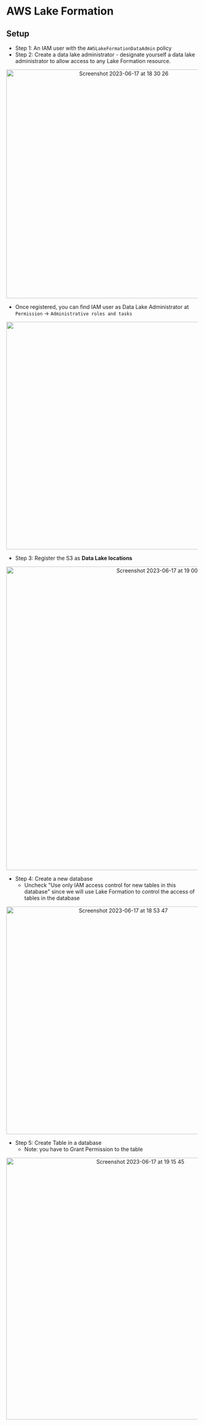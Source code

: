 # AWS Lake Formation
## Setup
- Step 1: An IAM user with the `AWSLakeFormationDataAdmin` policy
- Step 2: Create a data lake administrator - designate yourself a data lake administrator to allow access to any Lake Formation resource.
<p align="center"><img width="603" alt="Screenshot 2023-06-17 at 18 30 26" src="https://github.com/CodexploreRepo/aws/assets/64508435/ec922d02-e91b-453a-89ec-6ec9d5de7f31"></p>

  - Once registered, you can find IAM user as Data Lake Administrator at `Permission` &#8594; `Administrative roles and tasks`
  <p align="center"><img width="600" src="https://github.com/CodexploreRepo/aws/assets/64508435/75b5c419-de73-47bf-9c22-2bb5eea8b0d8"></p>

- Step 3: Register the S3 as **Data Lake locations** 
<p align="center"><img width="800" alt="Screenshot 2023-06-17 at 19 00 46" src="https://github.com/CodexploreRepo/aws/assets/64508435/ea877c06-bfc3-4841-a49f-033a803c0f12"></p>


- Step 4: Create a new database
  - Uncheck "Use only IAM access control for new tables in this database" since we will use Lake Formation to control the access of tables in the database
<p align="center"><img width="600" alt="Screenshot 2023-06-17 at 18 53 47" src="https://github.com/CodexploreRepo/aws/assets/64508435/b1df2f53-6a51-47c0-bf25-66796f6bb9c1"></p>

- Step 5: Create Table in a database
  - Note: you have to Grant Permission to the table 
<p align="center"><img width="690" alt="Screenshot 2023-06-17 at 19 15 45" src="https://github.com/CodexploreRepo/aws/assets/64508435/09a46907-7f7b-4248-9296-0195c32700cf"></p>


